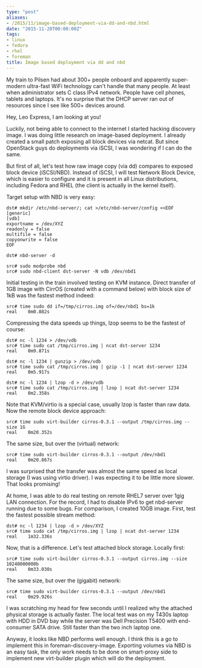 ```yaml
---
type: "post"
aliases:
- /2015/11/image-based-deployment-via-dd-and-nbd.html
date: "2015-11-20T00:00:00Z"
tags:
- linux
- fedora
- rhel
- foreman
title: Image based deployment via dd and nbd
---
```


My train to Pilsen had about 300+ people onboard and apparently super-modern
ultra-fast WiFi technology can't handle that many people. At least when
administrator sets C class IPv4 network. People have cell phones, tablets and
laptops. It's no surprise that the DHCP server ran out of resources since I
see like 500+ devices around.

Hey, Leo Express, I am looking at you!

Luckily, not being able to connect to the internet I started hacking discovery
image. I was doing little research on image-based deployment. I already
created a small patch exposing all block devices via netcat. But since
OpenStack guys do deployments via iSCSI, I was wondering if I can do the same.

But first of all, let's test how raw image copy (via dd) compares to exposed
block device (iSCSI/NBD). Instead of iSCSI, I will test Network Block Device,
which is easier to configure and it is present in all Linux distributions,
including Fedora and RHEL (the client is actually in the kernel itself).

Target setup with NBD is very easy:

    dst# mkdir /etc/nbd-server/; cat >/etc/nbd-server/config <<EOF
    [generic]
    [vdb]
    exportname = /dev/XYZ
    readonly = false
    multifile = false
    copyonwrite = false
    EOF

    dst# nbd-server -d

    src# sudo modprobe nbd
    src# sudo nbd-client dst-server -N vdb /dev/nbd1

Initial testing in the train involved testing on KVM instance. Direct transfer
of 1GB image with CirrOS (created with a command below) with block size of 1kB
was the fastest method indeed:

    src# time sudo dd if=/tmp/cirros.img of=/dev/nbd1 bs=1k
    real    0m0.882s

Compressing the data speeds up things, lzop seems to be the fastest of course:

    dst# nc -l 1234 > /dev/vdb
    src# time sudo cat /tmp/cirros.img | ncat dst-server 1234
    real    0m9.871s

    dst# nc -l 1234 | gunzip > /dev/vdb
    src# time sudo cat /tmp/cirros.img | gzip -1 | ncat dst-server 1234
    real    0m5.917s

    dst# nc -l 1234 | lzop -d > /dev/vdb
    src# time sudo cat /tmp/cirros.img | lzop | ncat dst-server 1234
    real    0m2.358s

Note that KVM/virtio is a special case, usually lzop is faster than raw data.
Now the remote block device approach:

    src# time sudo virt-builder cirros-0.3.1 --output /tmp/cirros.img --size 1G
    real    0m20.352s

The same size, but over the (virtual) network:

    src# time sudo virt-builder cirros-0.3.1 --output /dev/nbd1
    real    0m20.867s

I was surprised that the transfer was almost the same speed as local storage
(I was using virtio driver). I was expecting it to be little more slower. That
looks promising!

At home, I was able to do real testing on remote RHEL7 server over 1gig LAN
connection. For the record, I had to disable IPv6 to get nbd-server running
due to some bugs. For comparison, I created 10GB image. First, test the
fastest possible stream method:

    dst# nc -l 1234 | lzop -d > /dev/XYZ
    src# time sudo cat /tmp/cirros.img | lzop | ncat dst-server 1234
    real    1m32.336s

Now, that is a difference. Let's test attached block storage. Locally first:

    src# time sudo virt-builder cirros-0.3.1 --output cirros.img --size 10240000000b
    real    0m33.030s

The same size, but over the (gigabit) network:

    src# time sudo virt-builder cirros-0.3.1 --output /dev/nbd1
    real    0m29.926s

I was scratching my head for few seconds until I realized why the attached
physical storage is actually faster. The local test was on my T430s laptop
with HDD in DVD bay while the server was Dell Precision T5400 with
end-consumer SATA drive. Still faster than the two inch laptop one.

Anyway, it looks like NBD performs well enough. I think this is a go to
implement this in foreman-discovery-image. Exporting volumes via NBD is an
easy task, the only work needs to be done on smart-proxy side to implement new
virt-builder plugin which will do the deployment.

